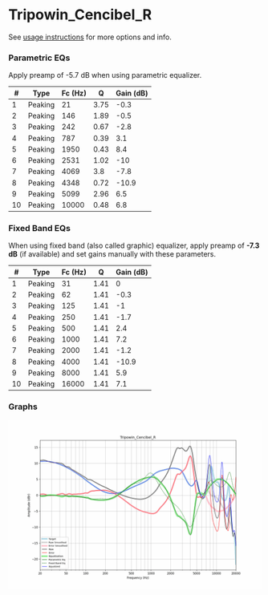 # Tripowin_Cencibel_R
See [usage instructions](https://github.com/jaakkopasanen/AutoEq#usage) for more options and info.

### Parametric EQs
Apply preamp of -5.7 dB when using parametric equalizer.

|   # | Type    |   Fc (Hz) |    Q |   Gain (dB) |
|-----|---------|-----------|------|-------------|
|   1 | Peaking |        21 | 3.75 |        -0.3 |
|   2 | Peaking |       146 | 1.89 |        -0.5 |
|   3 | Peaking |       242 | 0.67 |        -2.8 |
|   4 | Peaking |       787 | 0.39 |         3.1 |
|   5 | Peaking |      1950 | 0.43 |         8.4 |
|   6 | Peaking |      2531 | 1.02 |       -10   |
|   7 | Peaking |      4069 | 3.8  |        -7.8 |
|   8 | Peaking |      4348 | 0.72 |       -10.9 |
|   9 | Peaking |      5099 | 2.96 |         6.5 |
|  10 | Peaking |     10000 | 0.48 |         6.8 |

### Fixed Band EQs
When using fixed band (also called graphic) equalizer, apply preamp of **-7.3 dB** (if available) and set gains manually with these parameters.

|   # | Type    |   Fc (Hz) |    Q |   Gain (dB) |
|-----|---------|-----------|------|-------------|
|   1 | Peaking |        31 | 1.41 |         0   |
|   2 | Peaking |        62 | 1.41 |        -0.3 |
|   3 | Peaking |       125 | 1.41 |        -1   |
|   4 | Peaking |       250 | 1.41 |        -1.7 |
|   5 | Peaking |       500 | 1.41 |         2.4 |
|   6 | Peaking |      1000 | 1.41 |         7.2 |
|   7 | Peaking |      2000 | 1.41 |        -1.2 |
|   8 | Peaking |      4000 | 1.41 |       -10.9 |
|   9 | Peaking |      8000 | 1.41 |         5.9 |
|  10 | Peaking |     16000 | 1.41 |         7.1 |

### Graphs
![](./Tripowin_Cencibel_R.png)
